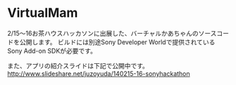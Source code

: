 VirtualMam
==========

2/15～16お茶ハウスハッカソンに出展した、バーチャルかあちゃんのソースコードを公開します。
ビルドには別途Sony Developer Worldで提供されているSony Add-on SDKが必要です。

また、アプリの紹介スライドは下記で公開中です。
http://www.slideshare.net/juzoyuda/140215-16-sonyhackathon
